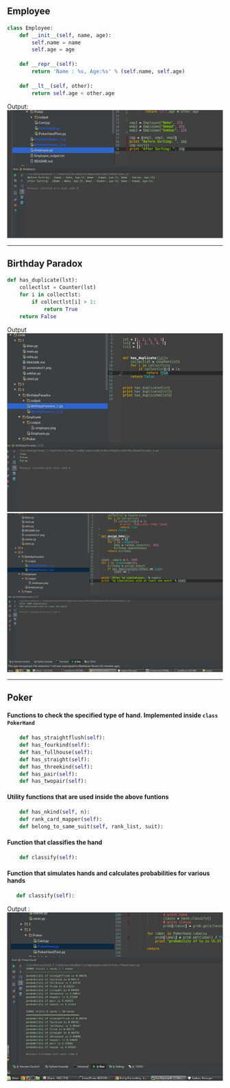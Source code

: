 ## Employee
```python
class Employee:
    def __init__(self, name, age):
        self.name = name
        self.age = age

    def __repr__(self):
        return 'Name : %s, Age:%s' % (self.name, self.age)

    def __lt__(self, other):
        return self.age < other.age


```
Output:
 ![](./Employee/output/employee.png)

-----------

## Birthday Paradox 
```python
def has_duplicate(lst):
    collectlst = Counter(lst)
    for i in collectlst:
        if collectlst[i] > 1:
            return True
    return False

```

Output
 ![](./BirthdayParadox/output/birthday1.png)
 ![](./BirthdayParadox/output/birthday2.png)


-----------------

## Poker

#### Functions to check the specified type of hand. Implemented inside `class PokerHand`
```python
    def has_straightflush(self):
    def has_fourkind(self):
    def has_fullhouse(self):
    def has_straight(self):
    def has_threekind(self):
    def has_pair(self):
    def has_twopair(self):
```
 
#### Utility functions that are used inside the above funtions
 
```python
    def has_nkind(self, n):
    def rank_card_mapper(self):
    def belong_to_same_suit(self, rank_list, suit):
```
 
#### Function that classifies the hand
```python
    def classify(self):
```
 
#### Function that simulates hands and calculates probabilities for various hands
 ```python
    def classify(self):
```
Output :
 ![](./Poker/output/poker_out.png)
